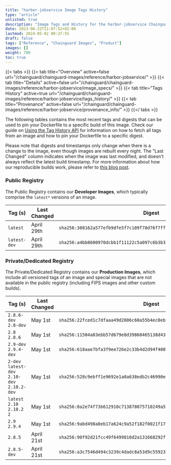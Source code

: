 ```yaml
---
title: "harbor-jobservice Image Tags History"
type: "article"
unlisted: true
description: "Image Tags and History for the harbor-jobservice Chainguard Image"
date: 2023-06-22T11:07:52+02:00
lastmod: 2024-05-02 00:37:55
draft: false
tags: ["Reference", "Chainguard Images", "Product"]
images: []
weight: 700
toc: true
---
```


{{< tabs >}}
{{< tab title="Overview" active=false url="/chainguard/chainguard-images/reference/harbor-jobservice/" >}}
{{< tab title="Details" active=false url="/chainguard/chainguard-images/reference/harbor-jobservice/image_specs/" >}}
{{< tab title="Tags History" active=true url="/chainguard/chainguard-images/reference/harbor-jobservice/tags_history/" >}}
{{< tab title="Provenance" active=false url="/chainguard/chainguard-images/reference/harbor-jobservice/provenance_info/" >}}
{{</ tabs >}}

The following tables contains the most recent tags and digests that can be used to pin your Dockerfile to a specific build of this image. Check our guide on [Using the Tag History API](/chainguard/chainguard-images/using-the-tag-history-api/) for information on how to fetch all tags from an image and how to pin your Dockerfile to a specific digest.

Please note that digests and timestamps only change when there is a change to the image, even though images are rebuilt every night. The "Last Changed" column indicates when the image was last modified, and doesn't always reflect the latest build timestamp. For more information about how our reproducible builds work, please refer to [this blog post](https://www.chainguard.dev/unchained/reproducing-chainguards-reproducible-image-builds).

### Public Registry
The Public Registry contains our **Developer Images**, which typically comprise the `latest*` versions of an image.

| Tag (s)       | Last Changed | Digest                                                                    |
|---------------|--------------|---------------------------------------------------------------------------|
|  `latest`     | April 29th   | `sha256:388162a577efb9dfe5f7c109f78d76f7ff311df787d992870626b4a1b3a2c337` |
|  `latest-dev` | April 29th   | `sha256:a4bb8600970dcbb1f11122c5a097c6b3b3766d67730b9a6234982f7deecc0852` |


### Private/Dedicated Registry
The Private/Dedicated Registry contains our **Production Images**, which include all versioned tags of an image and special images that are not available in the public registry (including FIPS images and other custom builds).

| Tag (s)                                       | Last Changed | Digest                                                                    |
|-----------------------------------------------|--------------|---------------------------------------------------------------------------|
|  `2.8.6-dev` `2.8-dev`                        | May 1st      | `sha256:22fced1c7dfaaa49d2006c60a55b4ec0eb15d82809d7faa8dd3eeb1dce67a5a3` |
|  `2.8` `2.8.6`                                | May 1st      | `sha256:11504a83ebb57d679e8d39868465138d43d2ed61b3ff9a7d2813b590467953e8` |
|  `2.9-dev` `2.9.4-dev`                        | May 1st      | `sha256:618aae7bfa3f9ee726e2c33b4d2d94f4088484743be960be6cf4cbd98eb6d017` |
|  `2-dev` `latest-dev` `2.10-dev` `2.10.2-dev` | May 1st      | `sha256:528c9ebff1e9692e1a0a638edb2c46990ea770a948d2de9cb512c7361cb06c28` |
|  `latest` `2.10` `2.10.2` `2`                 | May 1st      | `sha256:8a2e74f73b612910c713878075710249a5071187a308a3614f1d971fba2cba29` |
|  `2.9` `2.9.4`                                | May 1st      | `sha256:9abd498a0eb17a624c9a52f182f0021f1779881b030b8bbe991bf01520a05eae` |
|  `2.8.5`                                      | April 21st   | `sha256:90f92d21fcc49f6499810d2a131668292f44fe3f4f3f0902c4629f114e3790b8` |
|  `2.8.5-dev`                                  | April 21st   | `sha256:a3c7546d494c3239c4dadc8a53d9c559231b041ca0b8c8a80ce0ba95ebf29e32` |

